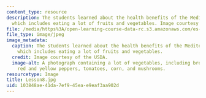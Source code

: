 ```yaml
---
content_type: resource
description: The students learned about the health benefits of the Mediterranean diet,
  which includes eating a lot of fruits and vegetables. Image courtesy of the USDA.
file: /media/https%3A/open-learning-course-data-rc.s3.amazonaws.com/es-s41-speak-italian-with-your-mouth-full-spring-2012/103848ae41da7ef945eae9eaf3aa902d_Lesson8.jpg
file_type: image/jpeg
image_metadata:
  caption: The students learned about the health benefits of the Mediterranean diet,
    which includes eating a lot of fruits and vegetables.
  credit: Image courtesy of the USDA.
  image-alt: A photograph containing a lot of vegetables, including broccoli, cauliflower,
    red and yellow peppers, tomatoes, corn, and mushrooms.
resourcetype: Image
title: Lesson8.jpg
uid: 103848ae-41da-7ef9-45ea-e9eaf3aa902d
---
```

